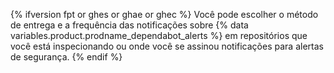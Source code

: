 {% ifversion fpt or ghes or ghae or ghec %}
Você pode escolher o método de entrega e a frequência das notificações sobre
{% data variables.product.prodname_dependabot_alerts %} em repositórios que você está inspecionando ou onde você se assinou notificações para alertas de segurança.
{% endif %}

